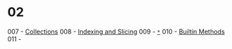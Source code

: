 # 02

007 - [Collections](../topics/p007)
008 - [Indexing and Slicing](../topics/p008)
009 - [`*`](../topics/p009)
010 - [Builtin Methods](../topics/p010)
011 - [](../topics/p011)

